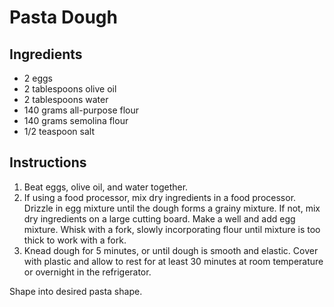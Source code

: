# Pasta Dough

## Ingredients

- 2 eggs
- 2 tablespoons olive oil
- 2 tablespoons water
- 140 grams all-purpose flour
- 140 grams semolina flour
- 1/2 teaspoon salt

## Instructions

1. Beat eggs, olive oil, and water together.
2. If using a food processor, mix dry ingredients in a food processor. Drizzle in egg mixture until the dough forms a grainy mixture. If not, mix dry ingredients on a large cutting board. Make a well and add egg mixture. Whisk with a fork, slowly incorporating flour until mixture is too thick to work with a fork.
3. Knead dough for 5 minutes, or until dough is smooth and elastic. Cover with plastic and allow to rest for at least 30 minutes at room temperature or overnight in the refrigerator.

Shape into desired pasta shape.
